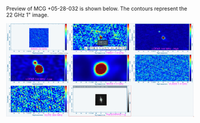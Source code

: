 Preview of MCG +05-28-032 is shown below. The contours represent the 22 GHz 1" image. 

![MCG+05-28-032.png](MCG+05-28-032.png "MCG+05-28-032")

